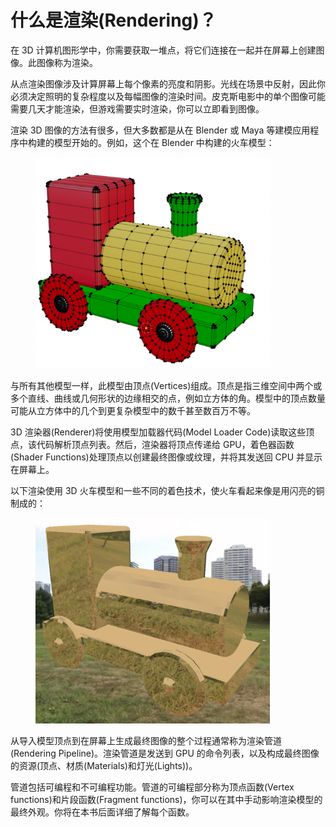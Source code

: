 # 什么是渲染(Rendering)？

在 3D 计算机图形学中，你需要获取一堆点，将它们连接在一起并在屏幕上创建图像。此图像称为渲染。

从点渲染图像涉及计算屏幕上每个像素的亮度和阴影。光线在场景中反射，因此你必须决定照明的复杂程度以及每幅图像的渲染时间。皮克斯电影中的单个图像可能需要几天才能渲染，但游戏需要实时渲染，你可以立即看到图像。

渲染 3D 图像的方法有很多，但大多数都是从在 Blender 或 Maya 等建模应用程序中构建的模型开始的。例如，这个在 Blender 中构建的火车模型：

<figure><img src="../../.gitbook/assets/image (1) (1) (1) (1).png" alt="" width="375"><figcaption></figcaption></figure>

与所有其他模型一样，此模型由顶点(Vertices)组成。顶点是指三维空间中两个或多个直线、曲线或几何形状的边缘相交的点，例如立方体的角。模型中的顶点数量可能从立方体中的几个到更复杂模型中的数千甚至数百万不等。

3D 渲染器(Renderer)将使用模型加载器代码(Model Loader Code)读取这些顶点，该代码解析顶点列表。然后，渲染器将顶点传递给 GPU，着色器函数(Shader Functions)处理顶点以创建最终图像或纹理，并将其发送回 CPU 并显示在屏幕上。

以下渲染使用 3D 火车模型和一些不同的着色技术，使火车看起来像是用闪亮的铜制成的：

<figure><img src="../../.gitbook/assets/image (2) (1) (1) (1).png" alt="" width="375"><figcaption></figcaption></figure>

从导入模型顶点到在屏幕上生成最终图像的整个过程通常称为渲染管道(Rendering Pipeline)。渲染管道是发送到 GPU 的命令列表，以及构成最终图像的资源(顶点、材质(Materials)和灯光(Lights))。

管道包括可编程和不可编程功能。管道的可编程部分称为顶点函数(Vertex functions)和片段函数(Fragment functions)，你可以在其中手动影响渲染模型的最终外观。你将在本书后面详细了解每个函数。
